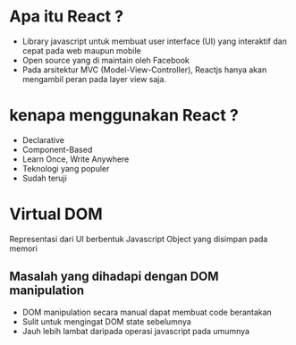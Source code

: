 # Apa itu React ?
- Library javascript untuk membuat user interface (UI) yang interaktif dan cepat pada web maupun mobile
- Open source yang di maintain oleh Facebook
- Pada arsitektur MVC (Model-View-Controller), Reactjs hanya akan mengambil peran pada layer view saja.

# kenapa menggunakan React ?
- Declarative
- Component-Based
- Learn Once, Write Anywhere
- Teknologi yang populer
- Sudah teruji

# Virtual DOM
Representasi dari UI berbentuk Javascript Object yang disimpan pada memori
## Masalah yang dihadapi dengan DOM manipulation
- DOM manipulation secara manual dapat membuat code berantakan 
- Sulit untuk mengingat DOM state sebelumnya
- Jauh lebih lambat daripada operasi javascript pada umumnya 